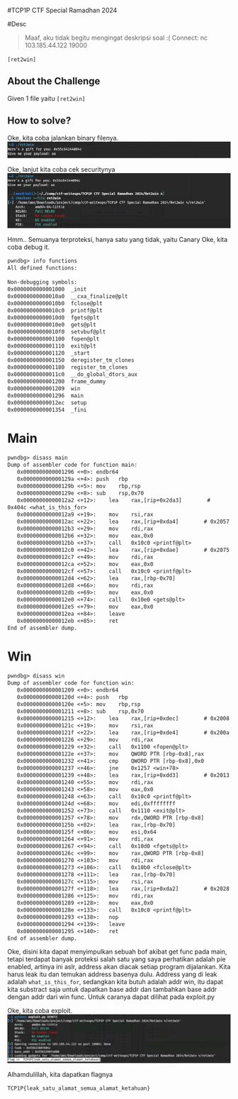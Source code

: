 #TCP1P CTF Special Ramadhan 2024

#Desc
> Maaf, aku tidak begitu mengingat deskripsi soal :(
Connect: nc 103.185.44.122 19000

`[ret2win]`

## About the Challenge
Given 1 file yaitu `[ret2win]`

## How to solve?
Oke, kita coba jalankan binary filenya.
![img1](img/1.png)

Oke, lanjut kita coba cek securitynya
![img2](img/2.png)

Hmm.. Semuanya terproteksi, hanya satu yang tidak, yaitu Canary
Oke, kita coba debug it.
```
pwndbg> info functions
All defined functions:

Non-debugging symbols:
0x0000000000001000  _init
0x00000000000010a0  __cxa_finalize@plt
0x00000000000010b0  fclose@plt
0x00000000000010c0  printf@plt
0x00000000000010d0  fgets@plt
0x00000000000010e0  gets@plt
0x00000000000010f0  setvbuf@plt
0x0000000000001100  fopen@plt
0x0000000000001110  exit@plt
0x0000000000001120  _start
0x0000000000001150  deregister_tm_clones
0x0000000000001180  register_tm_clones
0x00000000000011c0  __do_global_dtors_aux
0x0000000000001200  frame_dummy
0x0000000000001209  win
0x0000000000001296  main
0x00000000000012ec  setup
0x0000000000001354  _fini
```

# Main
```
pwndbg> disass main
Dump of assembler code for function main:
   0x0000000000001296 <+0>:	endbr64
   0x000000000000129a <+4>:	push   rbp
   0x000000000000129b <+5>:	mov    rbp,rsp
   0x000000000000129e <+8>:	sub    rsp,0x70
   0x00000000000012a2 <+12>:	lea    rax,[rip+0x2da3]        # 0x404c <what_is_this_for>
   0x00000000000012a9 <+19>:	mov    rsi,rax
   0x00000000000012ac <+22>:	lea    rax,[rip+0xda4]        # 0x2057
   0x00000000000012b3 <+29>:	mov    rdi,rax
   0x00000000000012b6 <+32>:	mov    eax,0x0
   0x00000000000012bb <+37>:	call   0x10c0 <printf@plt>
   0x00000000000012c0 <+42>:	lea    rax,[rip+0xdae]        # 0x2075
   0x00000000000012c7 <+49>:	mov    rdi,rax
   0x00000000000012ca <+52>:	mov    eax,0x0
   0x00000000000012cf <+57>:	call   0x10c0 <printf@plt>
   0x00000000000012d4 <+62>:	lea    rax,[rbp-0x70]
   0x00000000000012d8 <+66>:	mov    rdi,rax
   0x00000000000012db <+69>:	mov    eax,0x0
   0x00000000000012e0 <+74>:	call   0x10e0 <gets@plt>
   0x00000000000012e5 <+79>:	mov    eax,0x0
   0x00000000000012ea <+84>:	leave
   0x00000000000012eb <+85>:	ret
End of assembler dump.
```

# Win
```
pwndbg> disass win
Dump of assembler code for function win:
   0x0000000000001209 <+0>:	endbr64
   0x000000000000120d <+4>:	push   rbp
   0x000000000000120e <+5>:	mov    rbp,rsp
   0x0000000000001211 <+8>:	sub    rsp,0x70
   0x0000000000001215 <+12>:	lea    rax,[rip+0xdec]        # 0x2008
   0x000000000000121c <+19>:	mov    rsi,rax
   0x000000000000121f <+22>:	lea    rax,[rip+0xde4]        # 0x200a
   0x0000000000001226 <+29>:	mov    rdi,rax
   0x0000000000001229 <+32>:	call   0x1100 <fopen@plt>
   0x000000000000122e <+37>:	mov    QWORD PTR [rbp-0x8],rax
   0x0000000000001232 <+41>:	cmp    QWORD PTR [rbp-0x8],0x0
   0x0000000000001237 <+46>:	jne    0x1257 <win+78>
   0x0000000000001239 <+48>:	lea    rax,[rip+0xdd3]        # 0x2013
   0x0000000000001240 <+55>:	mov    rdi,rax
   0x0000000000001243 <+58>:	mov    eax,0x0
   0x0000000000001248 <+63>:	call   0x10c0 <printf@plt>
   0x000000000000124d <+68>:	mov    edi,0xffffffff
   0x0000000000001252 <+73>:	call   0x1110 <exit@plt>
   0x0000000000001257 <+78>:	mov    rdx,QWORD PTR [rbp-0x8]
   0x000000000000125b <+82>:	lea    rax,[rbp-0x70]
   0x000000000000125f <+86>:	mov    esi,0x64
   0x0000000000001264 <+91>:	mov    rdi,rax
   0x0000000000001267 <+94>:	call   0x10d0 <fgets@plt>
   0x000000000000126c <+99>:	mov    rax,QWORD PTR [rbp-0x8]
   0x0000000000001270 <+103>:	mov    rdi,rax
   0x0000000000001273 <+106>:	call   0x10b0 <fclose@plt>
   0x0000000000001278 <+111>:	lea    rax,[rbp-0x70]
   0x000000000000127c <+115>:	mov    rsi,rax
   0x000000000000127f <+118>:	lea    rax,[rip+0xda2]        # 0x2028
   0x0000000000001286 <+125>:	mov    rdi,rax
   0x0000000000001289 <+128>:	mov    eax,0x0
   0x000000000000128e <+133>:	call   0x10c0 <printf@plt>
   0x0000000000001293 <+138>:	nop
   0x0000000000001294 <+139>:	leave
   0x0000000000001295 <+140>:	ret
End of assembler dump.
```

Oke, disini kita dapat menyimpulkan sebuah bof akibat get func pada main, tetapi terdapat banyak proteksi salah satu yang saya perhatikan adalah pie enabled, artinya ini aslr, address akan diacak setiap program dijalankan. Kita harus leak itu dan temukan address basenya dulu.
Address yang di leak adalah `what_is_this_for`, sedangkan kita butuh adalah addr win, itu dapat kita substract saja untuk dapatkan base addr dan tambahkan base addr dengan addr dari win func. Untuk caranya dapat dilihat pada exploit.py

Oke, kita coba exploit.
![img3](img/3.png)

Alhamdulillah, kita dapatkan flagnya

```
TCP1P{leak_satu_alamat_semua_alamat_ketahuan}
```
